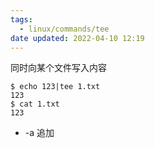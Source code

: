 ```yaml
---
tags:
  - linux/commands/tee
date updated: 2022-04-10 12:19
---
```


同时向某个文件写入内容

```shell
$ echo 123|tee 1.txt
123
$ cat 1.txt
123
```

- -a 追加
